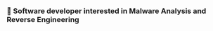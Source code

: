 <!--[![krekel Header](https://i.imgur.com/iU8ctjW.jpeg)](https://krekelbits.wordpress.com/) -->
### :robot: Software developer interested in Malware Analysis and Reverse Engineering

<!-- ### Repositories
---
[![ReadMe Card](https://github-readme-stats.vercel.app/api/pin/?username=krekel&repo=Minesweeper-Game-Trainer-Hack)](https://github.com/krekel/Minesweeper-Game-Trainer-Hack)
### Github Stats
<img align="center" src="https://github-readme-stats.vercel.app/api/top-langs/?username=krekel&theme=nord" /> -->


<!--
**krekel/krekel** is a ✨ _special_ ✨ repository because its `README.md` (this file) appears on your GitHub profile.
Here are some ideas to get you started:

- 🔭 I’m currently working on ...
- 🌱 I’m currently learning ...
- 👯 I’m looking to collaborate on ...
- 🤔 I’m looking for help with ...
- 💬 Ask me about ...
- 📫 How to reach me: ...
- 😄 Pronouns: ...
- ⚡ Fun fact: ...
-->

